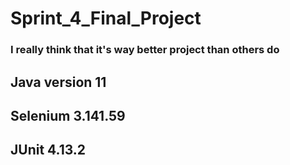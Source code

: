 # Sprint_4_Final_Project
### I really think that it's way better project than others do
## Java version 11
## Selenium 3.141.59
## JUnit 4.13.2